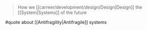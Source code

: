 > How we [[carreer/development/design/Design|Design]] the [[System|Systems]] of the future

#quote about [[Antifragility|Antifragile]] systems
